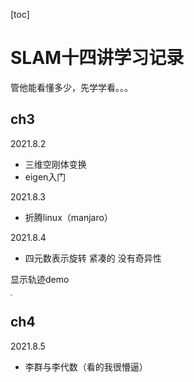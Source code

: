 [toc]

# SLAM十四讲学习记录

管他能看懂多少，先学学看。。。

## ch3

2021.8.2

- 三维空刚体变换
- eigen入门

2021.8.3

- 折腾linux（manjaro）

2021.8.4

- 四元数表示旋转 紧凑的 没有奇异性

显示轨迹demo

<img src="https://gitee.com/YhQIAOXYZ/BlogImages/raw/master/images/2021-08-04_16-13.png" style="zoom: 20%;" />

## ch4

2021.8.5
- 李群与李代数（看的我很懵逼）
